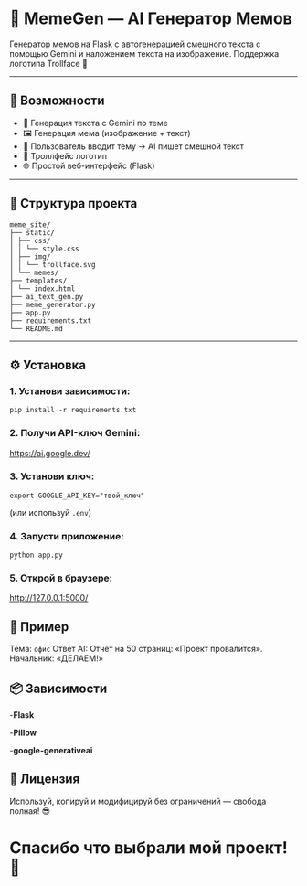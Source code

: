 # 🧠 MemeGen — AI Генератор Мемов

Генератор мемов на Flask с автогенерацией смешного текста с помощью Gemini и наложением текста на изображение. Поддержка логотипа Trollface 🧌


---

## 🚀 Возможности

- 🤖 Генерация текста с Gemini по теме
- 🖼️ Генерация мема (изображение + текст)
- 🧠 Пользователь вводит тему → AI пишет смешной текст
- 🎨 Троллфейс логотип
- 🌐 Простой веб-интерфейс (Flask)

---

## 📁 Структура проекта

```
meme_site/
├── static/
│ ├── css/
│ │ └── style.css
│ ├── img/
│ │ └── trollface.svg
│ └── memes/ 
├── templates/
│ └── index.html
├── ai_text_gen.py 
├── meme_generator.py 
├── app.py 
├── requirements.txt
└── README.md
```

---
## ⚙️ Установка

### 1. Установи зависимости:

```
pip install -r requirements.txt
```
### 2. Получи API-ключ Gemini: 
<https://ai.google.dev/>

### 3. Установи ключ:
```
export GOOGLE_API_KEY="твой_ключ"
```
(или используй ```.env```)

### 4. Запусти приложение:
```
python app.py
```

### 5. Открой в браузере:
<http://127.0.0.1:5000/>

## 📸 Пример
Тема: ```офис```
Ответ AI:
Отчёт на 50 страниц: «Проект провалится». Начальник: «ДЕЛАЕМ!»

## 📦 Зависимости
-**Flask**

-**Pillow**

-**google-generativeai**

## 📄 Лицензия
Используй, копируй и модифицируй без ограничений — свобода полная! 😎

# Спасибо что выбрали мой проект! 🎉
